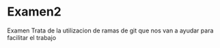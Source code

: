 # Examen2
 Examen
Trata de la utilizacion de ramas de git que nos van a ayudar para facilitar el trabajo